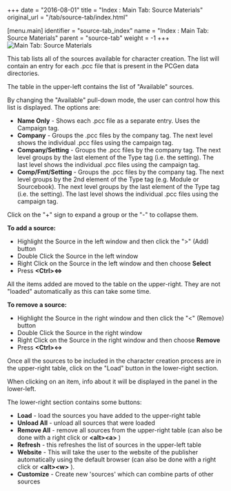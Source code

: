 +++
date = "2016-08-01"
title = "Index : Main Tab: Source Materials"
original_url = "/tab/source-tab/index.html"

[menu.main]
    identifier = "source-tab_index"
    name = "Index : Main Tab: Source Materials"
    parent = "source-tab"
        weight = -1
+++
![Main Tab: Source Materials](../../images/tabs/sourcematerial.png)

This tab lists all of the sources available for character creation. The
list will contain an entry for each .pcc file that is present in the
PCGen data directories.

The table in the upper-left contains the list of "Available" sources.

By changing the "Available" pull-down mode, the user can control how
this list is displayed. The options are:

-   **Name Only** - Shows each .pcc file as a separate entry. Uses the
    Campaign tag.
-   **Company** - Groups the .pcc files by the company tag. The next
    level shows the individual .pcc files using the campaign tag.
-   **Company/Setting** - Groups the .pcc files by the company tag. The
    next level groups by the last element of the Type tag (i.e.
    the setting). The last level shows the individual .pcc files using
    the campaign tag.
-   **Comp/Fmt/Setting** - Groups the .pcc files by the company tag. The
    next level groups by the 2nd element of the Type tag (e.g. Module
    or Sourcebook). The next level groups by the last element of the
    Type tag (i.e. the setting). The last level shows the individual
    .pcc files using the campaign tag.

Click on the "+" sign to expand a group or the "-" to collapse them.

**To add a source:**

-   Highlight the Source in the left window and then click the
    "&gt;" (Add) button
-   Double Click the Source in the left window
-   Right Click on the Source in the left window and then choose
    **Select**
-   Press **&lt;Ctrl&gt;&lt;=&gt;**

All the items added are moved to the table on the upper-right. They are
not "loaded" automatically as this can take some time.

**To remove a source:**

-   Highlight the Source in the right window and then click the
    "&lt;" (Remove) button
-   Double Click the Source in the right window
-   Right Click on the Source in the right window and then choose
    **Remove**
-   Press **&lt;Ctrl&gt;&lt;-&gt;**

Once all the sources to be included in the character creation process
are in the upper-right table, click on the "Load" button in the
lower-right section.

When clicking on an item, info about it will be displayed in the panel
in the lower-left.

The lower-right section contains some buttons:

-   **Load** - load the sources you have added to the upper-right table
-   **Unload All** - unload all sources that were loaded
-   **Remove All** - remove all sources from the upper-right table (can
    also be done with a right click or **&lt;alt&gt;&lt;a&gt;** )
-   **Refresh** - this refreshes the list of sources in the upper-left
    table
-   **Website** - This will take the user to the website of the
    publisher automatically using the default browser (can also be done
    with a right click or **&lt;alt&gt;&lt;w&gt;** ).
-   **Customize** - Create new 'sources' which can combine parts of
    other sources



